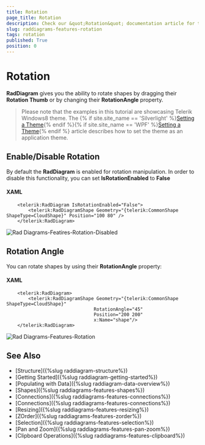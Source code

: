 ```yaml
---
title: Rotation
page_title: Rotation
description: Check our &quot;Rotation&quot; documentation article for the RadDiagram {{ site.framework_name }} control.
slug: raddiagrams-features-rotation
tags: rotation
published: True
position: 0
---
```


# Rotation

__RadDiagram__ gives you the ability to rotate shapes by dragging their __Rotation Thumb__ or by changing their __RotationAngle__ property.	  

>Please note that the examples in this tutorial are showcasing Telerik Windows8 theme. The {% if site.site_name == 'Silverlight' %}[Setting a Theme](http://www.telerik.com/help/silverlight/common-styling-apperance-setting-theme.html#Setting_Application-Wide_Built-In_Theme_in_the_Code-Behind){% endif %}{% if site.site_name == 'WPF' %}[Setting a Theme](http://www.telerik.com/help/wpf/common-styling-apperance-setting-theme-wpf.html#Setting_Application-Wide_Built-In_Theme_in_the_Code-Behind){% endif %} article describes how to set the theme as an application theme.		

## Enable/Disable Rotation

By default the __RadDiagram__ is enabled for rotation manipulation. In order to disable this functionality, you can set __IsRotationEnabled__ to __False__

#### __XAML__
```XAML
	<telerik:RadDiagram IsRotationEnabled="False">
		<telerik:RadDiagramShape Geometry="{telerik:CommonShape ShapeType=CloudShape}" Position="100 80" />
	</telerik:RadDiagram>		
```

![Rad Diagrams-Featires-Rotation-Disabled](images/RadDiagrams-Features-Rotation-Disabled.png)

## Rotation Angle

You can rotate shapes by using their __RotationAngle__ property:		

#### __XAML__
```XAML
	<telerik:RadDiagram>
		<telerik:RadDiagramShape Geometry="{telerik:CommonShape ShapeType=CloudShape}"
								RotationAngle="45"
								Position="200 200"
								x:Name="shape"/>
	</telerik:RadDiagram>		
```

![Rad Diagrams-Features-Rotation](images/RadDiagrams-Features-Rotation.png)

## See Also
 * [Structure]({%slug raddiagram-structure%})
 * [Getting Started]({%slug raddiagram-getting-started%})
 * [Populating with Data]({%slug raddiagram-data-overview%})
 * [Shapes]({%slug raddiagrams-features-shapes%})
 * [Connections]({%slug raddiagrams-features-connections%})
 * [Connections]({%slug raddiagrams-features-connections%})
 * [Resizing]({%slug raddiagrams-features-resizing%})
 * [ZOrder]({%slug raddiagrams-features-zorder%})
 * [Selection]({%slug raddiagrams-features-selection%})
 * [Pan and Zoom]({%slug raddiagrams-features-pan-zoom%})
 * [Clipboard Operations]({%slug raddiagrams-features-clipboard%})